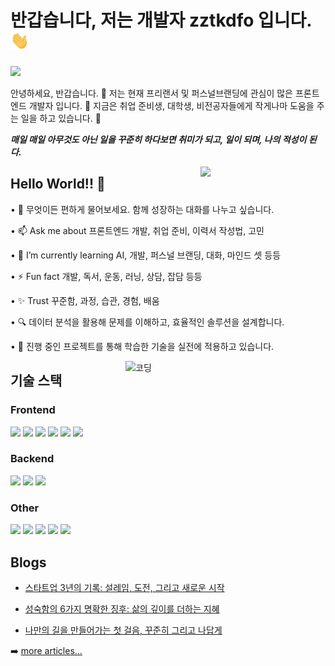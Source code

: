 # 반갑습니다, 저는 개발자 zztkdfo 입니다. <img src="https://raw.githubusercontent.com/ABSphreak/ABSphreak/master/gifs/Hi.gif" width="30">



<img width="200" src="https://img.shields.io/badge/Gmail-zztkdfo@gmail.com-EA4335?style=flat-square&logo=Gmail&logoColor=white"/>



안녕하세요, 반갑습니다. 🤗
저는 현재 프리랜서 및 퍼스널브랜딩에 관심이 많은 프론트엔드 개발자 입니다. 🚀
지금은 취업 준비생, 대학생, 비전공자들에게 작게나마 도움을 주는 일을 하고 있습니다. 🤝

<i><strong>매일 매일 아무것도 아닌 일을 꾸준히 하다보면 취미가 되고, 일이 되며, 나의 적성이 된다.</strong></i>




<img align="right" src="https://github.githubassets.com/images/mona-whisper.gif" width="200" />



## Hello World!! 🤔



• 💬 무엇이든 편하게 물어보세요. 함께 성장하는 대화를 나누고 싶습니다.

• 📫 Ask me about 프론트엔드 개발, 취업 준비, 이력서 작성법, 고민

• 🌱 I’m currently learning AI, 개발, 퍼스널 브랜딩, 대화, 마인드 셋 등등

• ⚡ Fun fact 개발, 독서, 운동, 러닝, 상담, 잡담 등등

• ✨ Trust 꾸준함, 과정, 습관, 경험, 배움

• 🔍 데이터 분석을 활용해 문제를 이해하고, 효율적인 솔루션을 설계합니다.

• 🚀 진행 중인 프로젝트를 통해 학습한 기술을 실전에 적용하고 있습니다.



<img align="right" alt="코딩" width="320" src="https://images.squarespace-cdn.com/content/v1/5769fc401b631bab1addb2ab/1541580611624-TE64QGKRJG8SWAIUS7NS/ke17ZwdGBToddI8pDm48kPoswlzjSVMM-SxOp7CV59BZw-zPPgdn4jUwVcJE1ZvWQUxwkmyExglNqGp0IvTJZamWLI2zvYWH8K3-s_4yszcp2ryTI0HqTOaaUohrI8PI6FXy8c9PWtBlqAVlUS5izpdcIXDZqDYvprRqZ29Pw0o/coding-freak.gif" />



## 기술 스택

### Frontend

<img src="https://img.shields.io/badge/React-61DAFB?style=for-the-badge&logo=react&logoColor=white" height="30" /> <img src="https://img.shields.io/badge/Next.js-000000?style=for-the-badge&logo=nextjs&logoColor=white" height="30" /> <img src="https://img.shields.io/badge/TypeScript-3178C6?style=for-the-badge&logo=typescript&logoColor=white" height="30" /> <img src="https://img.shields.io/badge/JavaScript-F7DF1E?style=for-the-badge&logo=javascript&logoColor=white" height="30" /> <img src="https://img.shields.io/badge/Tailwind%20CSS-06B6D4?style=for-the-badge&logo=tailwindcss&logoColor=white" height="30" /> <img src="https://img.shields.io/badge/React%20Query-FF4154?style=for-the-badge&logo=reactquery&logoColor=white" height="30" /> 

### Backend

<img src="https://img.shields.io/badge/Node.js-339933?style=for-the-badge&logo=nodejs&logoColor=white" height="30" /> <img src="https://img.shields.io/badge/Python-3776AB?style=for-the-badge&logo=python&logoColor=white" height="30" /> <img src="https://img.shields.io/badge/Spring-6DB33F?style=for-the-badge&logo=spring&logoColor=white" height="30" /> 

### Other

<img src="https://img.shields.io/badge/Git-F05032?style=for-the-badge&logo=git&logoColor=white" height="30" /> <img src="https://img.shields.io/badge/VS%20Code-007ACC?style=for-the-badge&logo=vscode&logoColor=white" height="30" /> <img src="https://img.shields.io/badge/Swagger-85EA2D?style=for-the-badge&logo=swagger&logoColor=white" height="30" /> <img src="https://img.shields.io/badge/Slack-4A154B?style=for-the-badge&logo=slack&logoColor=white" height="30" /> <img src="https://img.shields.io/badge/Figma-F24E1E?style=for-the-badge&logo=figma&logoColor=white" height="30" /> 



## Blogs

<!-- BLOG-POST-LIST:START -->
- [스타트업 3년의 기록: 설레임, 도전, 그리고 새로운 시작](https://disquiet.io/@zztkdfo/makerlog/%EC%8A%A4%ED%83%80%ED%8A%B8%EC%97%85-3%EB%85%84%EC%9D%98-%EA%B8%B0%EB%A1%9D-%EC%84%A4%EB%A0%88%EC%9E%84-%EB%8F%84%EC%A0%84-%EA%B7%B8%EB%A6%AC%EA%B3%A0-%EC%83%88%EB%A1%9C%EC%9A%B4-%EC%8B%9C%EC%9E%91)

- [성숙함의 6가지 명확한 징후: 삶의 깊이를 더하는 지혜](https://disquiet.io/@zztkdfo/makerlog/%EC%84%B1%EC%88%99%ED%95%A8%EC%9D%98-6%EA%B0%80%EC%A7%80-%EB%AA%85%ED%99%95%ED%95%9C-%EC%A7%95%ED%9B%84-%EC%82%B6%EC%9D%98-%EA%B9%8A%EC%9D%B4%EB%A5%BC-%EB%8D%94%ED%95%98%EB%8A%94-%EC%A7%80%ED%98%9C)

- [나만의 길을 만들어가는 첫 걸음, 꾸준히 그리고 나답게](https://disquiet.io/@zztkdfo/makerlog/%EC%84%B1%EC%88%99%ED%95%A8%EC%9D%98-6%EA%B0%80%EC%A7%80-%EB%AA%85%ED%99%95%ED%95%9C-%EC%A7%95%ED%9B%84-%EC%82%B6%EC%9D%98-%EA%B9%8A%EC%9D%B4%EB%A5%BC-%EB%8D%94%ED%95%98%EB%8A%94-%EC%A7%80%ED%98%9C)

<!-- BLOG-POST-LIST:END -->

➡️ [more articles...](https://disquiet.io/@zztkdfo/articles)
